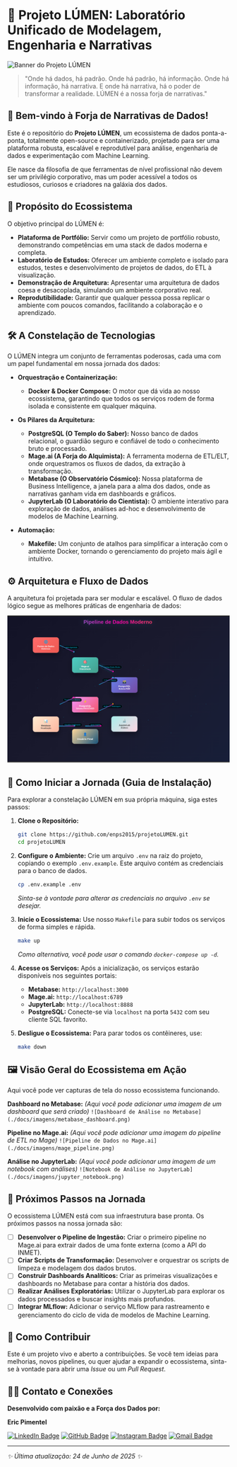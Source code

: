 # 🌌 Projeto LÚMEN: Laboratório Unificado de Modelagem, Engenharia e Narrativas

![Banner do Projeto LÚMEN](./docs/imagens/banner_lumen.png)

> "Onde há dados, há padrão. Onde há padrão, há informação. Onde há informação, há narrativa. E onde há narrativa, há o poder de transformar a realidade. LÚMEN é a nossa forja de narrativas."

## 🚀 Bem-vindo à Forja de Narrativas de Dados!

Este é o repositório do **Projeto LÚMEN**, um ecossistema de dados ponta-a-ponta, totalmente open-source e containerizado, projetado para ser uma plataforma robusta, escalável e reprodutível para análise, engenharia de dados e experimentação com Machine Learning.

Ele nasce da filosofia de que ferramentas de nível profissional não devem ser um privilégio corporativo, mas um poder acessível a todos os estudiosos, curiosos e criadores na galáxia dos dados.

## 🎯 Propósito do Ecossistema

O objetivo principal do LÚMEN é:

*   **Plataforma de Portfólio:** Servir como um projeto de portfólio robusto, demonstrando competências em uma stack de dados moderna e completa.
*   **Laboratório de Estudos:** Oferecer um ambiente completo e isolado para estudos, testes e desenvolvimento de projetos de dados, do ETL à visualização.
*   **Demonstração de Arquitetura:** Apresentar uma arquitetura de dados coesa e desacoplada, simulando um ambiente corporativo real.
*   **Reprodutibilidade:** Garantir que qualquer pessoa possa replicar o ambiente com poucos comandos, facilitando a colaboração e o aprendizado.

## 🛠️ A Constelação de Tecnologias

O LÚMEN integra um conjunto de ferramentas poderosas, cada uma com um papel fundamental em nossa jornada dos dados:

*   **Orquestração e Containerização:**
    *   **Docker & Docker Compose:** O motor que dá vida ao nosso ecossistema, garantindo que todos os serviços rodem de forma isolada e consistente em qualquer máquina.

*   **Os Pilares da Arquitetura:**
    *   **PostgreSQL (O Templo do Saber):** Nosso banco de dados relacional, o guardião seguro e confiável de todo o conhecimento bruto e processado.
    *   **Mage.ai (A Forja do Alquimista):** A ferramenta moderna de ETL/ELT, onde orquestramos os fluxos de dados, da extração à transformação.
    *   **Metabase (O Observatório Cósmico):** Nossa plataforma de Business Intelligence, a janela para a alma dos dados, onde as narrativas ganham vida em dashboards e gráficos.
    *   **JupyterLab (O Laboratório do Cientista):** O ambiente interativo para exploração de dados, análises ad-hoc e desenvolvimento de modelos de Machine Learning.

*   **Automação:**
    *   **Makefile:** Um conjunto de atalhos para simplificar a interação com o ambiente Docker, tornando o gerenciamento do projeto mais ágil e intuitivo.

## ⚙️ Arquitetura e Fluxo de Dados

A arquitetura foi projetada para ser modular e escalável. O fluxo de dados lógico segue as melhores práticas de engenharia de dados:

![Diagrama de Arquitetura LÚMEN](./img/diagrama01.png)

## 🏁 Como Iniciar a Jornada (Guia de Instalação)

Para explorar a constelação LÚMEN em sua própria máquina, siga estes passos:

1.  **Clone o Repositório:**
    ```bash
    git clone https://github.com/enps2015/projetoLUMEN.git
    cd projetoLUMEN
    ```

2.  **Configure o Ambiente:**
    Crie um arquivo `.env` na raiz do projeto, copiando o exemplo `.env.example`. Este arquivo contém as credenciais para o banco de dados.
    ```bash
    cp .env.example .env
    ```
    *Sinta-se à vontade para alterar as credenciais no arquivo `.env` se desejar.*

3.  **Inicie o Ecossistema:**
    Use nosso `Makefile` para subir todos os serviços de forma simples e rápida.
    ```bash
    make up
    ```
    *Como alternativa, você pode usar o comando `docker-compose up -d`.*

4.  **Acesse os Serviços:**
    Após a inicialização, os serviços estarão disponíveis nos seguintes portais:
    *   **Metabase:** `http://localhost:3000`
    *   **Mage.ai:** `http://localhost:6789`
    *   **JupyterLab:** `http://localhost:8888`
    *   **PostgreSQL:** Conecte-se via `localhost` na porta `5432` com seu cliente SQL favorito.

5.  **Desligue o Ecossistema:**
    Para parar todos os contêineres, use:
    ```bash
    make down
    ```

## 🖼️ Visão Geral do Ecossistema em Ação

Aqui você pode ver capturas de tela do nosso ecossistema funcionando.

**Dashboard no Metabase:**
*(Aqui você pode adicionar uma imagem de um dashboard que será criado)*
`![Dashboard de Análise no Metabase](./docs/imagens/metabase_dashboard.png)`

**Pipeline no Mage.ai:**
*(Aqui você pode adicionar uma imagem do pipeline de ETL no Mage)*
`![Pipeline de Dados no Mage.ai](./docs/imagens/mage_pipeline.png)`

**Análise no JupyterLab:**
*(Aqui você pode adicionar uma imagem de um notebook com análises)*
`![Notebook de Análise no JupyterLab](./docs/imagens/jupyter_notebook.png)`

## 🔭 Próximos Passos na Jornada

O ecossistema LÚMEN está com sua infraestrutura base pronta. Os próximos passos na nossa jornada são:

*   [ ] **Desenvolver o Pipeline de Ingestão:** Criar o primeiro pipeline no Mage.ai para extrair dados de uma fonte externa (como a API do INMET).
*   [ ] **Criar Scripts de Transformação:** Desenvolver e orquestrar os scripts de limpeza e modelagem dos dados brutos.
*   [ ] **Construir Dashboards Analíticos:** Criar as primeiras visualizações e dashboards no Metabase para contar a história dos dados.
*   [ ] **Realizar Análises Exploratórias:** Utilizar o JupyterLab para explorar os dados processados e buscar insights mais profundos.
*   [ ] **Integrar MLflow:** Adicionar o serviço MLflow para rastreamento e gerenciamento do ciclo de vida de modelos de Machine Learning.

## 🤝 Como Contribuir

Este é um projeto vivo e aberto a contribuições. Se você tem ideias para melhorias, novos pipelines, ou quer ajudar a expandir o ecossistema, sinta-se à vontade para abrir uma *Issue* ou um *Pull Request*.

## 👨‍💻 Contato e Conexões

**Desenvolvido com paixão e a Força dos Dados por:**

**Eric Pimentel**

[![LinkedIn Badge](https://img.shields.io/badge/LinkedIn-0077B5?style=for-the-badge&logo=linkedin&logoColor=white)](https://www.linkedin.com/in/eric-np-santos/)
[![GitHub Badge](https://img.shields.io/badge/GitHub-100000?style=for-the-badge&logo=github&logoColor=white)](https://github.com/enps2015)
[![Instagram Badge](https://img.shields.io/badge/Instagram-E4405F?style=for-the-badge&logo=instagram&logoColor=white)](https://www.instagram.com/eric.n.pimentel/)
[![Gmail Badge](https://img.shields.io/badge/Gmail-D14836?style=for-the-badge&logo=gmail&logoColor=white)](mailto:enps2006@gmail.com)

---

*✨ Última atualização: 24 de Junho de 2025 ✨*